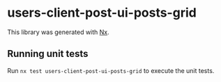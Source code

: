 # users-client-post-ui-posts-grid

This library was generated with [Nx](https://nx.dev).

## Running unit tests

Run `nx test users-client-post-ui-posts-grid` to execute the unit tests.
